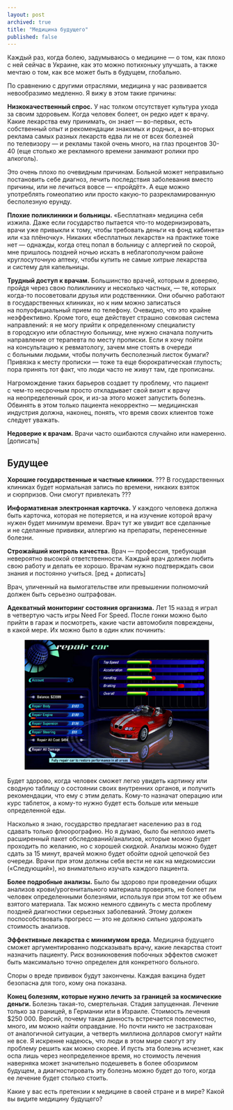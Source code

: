 ```yaml
---
layout: post
archived: true
title: "Медицина будущего"
published: false
---
```


Каждый раз, когда болею, задумываюсь о медицине — о том, как плохо с ней сейчас в Украине, как это можно потихоньку улучшать, а также мечтаю о том, как все может быть в будущем, глобально.

По сравнению с другими отраслями, медицина  у нас развивается невообразимо медленно. Я вижу в этом такие причины:

**Низкокачественный спрос.** У нас толком отсутствует культура ухода за своим здоровьем. Когда человек болеет, он редко идет к врачу. Какие лекарства ему принимать, он знает — во-первых, есть собственный опыт и рекомендации знакомых и родных, а во-вторых реклама самых разных лекарств едва ли не от всех болезней по телевизору — и рекламы такой очень много, на глаз процентов 30-40 (еще столько же рекламного времени занимают ролики про алкоголь).

Это очень плохо по очевидным причинам. Больной может неправильно постановить себе диагноз, лечить последствия заболевания вместо причины, или не лечиться вовсе — «пройдёт». А еще можно употреблять гомеопатию или просто какую-то разрекламированную бесполезную ерунду.

**Плохие поликлиники и больницы.** «Бесплатная» медицина себя изжила. Даже если государство пытается что-то модернизировать, врачи уже привыкли к тому, чтобы требовать деньги «в фонд кабинета» или «за плёночку». Никаких «бесплатных лекарств» на практике тоже нет — однажды, когда отец попал в больницу с аллергией по скорой, мне пришлось поздней ночью искать в неблагополучном районе круглосуточную аптеку, чтобы купить не самые хитрые лекарства и систему для капельницы.

**Трудный доступ к врачам.** Большинство врачей, которым я доверяю, пройдя через свою поликлинику и несколько частных, — те, которых когда-то посоветовали друзья или родственники. Они обычно работают в государственных клиниках, но к ним можно записаться на полуофициальный прием по телефону. Очевидно, что это крайне неэффективно. Кроме того, еще действует страшно совковая система направлений: я не могу прийти к определенному специалисту в городскую или областную больницу, мне нужно сначала получить направление от терапевта по месту прописки. Если я хочу пойти на консультацию к ревматологу, зачем мне стоять в очереди с больными людьми, чтобы получить бесполезный листок бумаги? Привязка к месту прописки — тоже та еще бюрократическая глупость; пора принять тот факт, что люди часто не живут там, где прописаны.

Нагромождение таких барьеров создает ту проблему, что пациент с чем-то несрочным просто откладывает свой визит к врачу на неопределенный срок, и из-за этого может запустить болезнь. Обвинять в этом только пациента некорректно — медицинская индустрия должна, наконец, понять, что время своих клиентов тоже следует уважать.

**Недоверие к врачам.** Врачи часто ошибаются случайно или намеренно. [дописать]



Будущее
-------

**Хорошие государственные и частные клиники.** ??? В государственных клиниках будет нормальная запись по времени, никаких взяток и сюрпризов. Они смогут привлекать ???

**Информативная электронная карточка.** У каждого человека должна быть карточка, которая не потеряется, и на изучение которой врачу нужен будет минимум времени. Врач тут же увидит все сделанные и не сделанные прививки, аллергию на препараты, перенесенные болезни.

**Строжайший контроль качества.** Врач — профессия, требующая невероятно высокой ответственности. Каждый врач должен любить свою работу и делать ее хорошо. Врачам нужно подтверждать свои знания и постоянно учиться. [ред + дописать]

Врач, уличенный на вымогательстве или превышении полномочий должен быть серьезно оштрафован.

**Адекватный мониторинг состояния организма.**
Лет 15 назад я играл в четвертую часть игры Need For Speed. После гонки можно было прийти в гараж и посмотреть, какие части автомобиля повреждены, в какой мере. Их можно было в один клик починить:

<figure>
  <img src="../i/future-medicine/nfs.jpg" alt="">
</figure>

Будет здорово, когда человек сможет легко увидеть картинку или сводную таблицу о состоянии своих внутренних органов, и получить  рекомендации, что ему с этим делать. Кому-то назначат операцию или курс таблеток, а кому-то нужно будет есть больше или меньше определенной еды.

Насколько я знаю, государство предлагает населению раз в год сдавать только флюорографию. Но я думаю, было бы неплохо иметь расширенный пакет обследований/анализов, которые можно будет проходить по желанию, но с хорошей скидкой. Анализы можно будет сдать за 15 минут, врачей можно будет обойти одной цепочкой без очереди. Врачи при этом должны себя вести не как на медкомиссии («Следующий»), но внимательно изучать каждого пациента.

**Более подробные анализы.**
Было бы здорово при проведении общих анализов крови/урогенитального материала проверять, не болеет ли человек определенными болезнями, используя при этом тот же объем взятого материала. Так можно немного сдвинуть с места проблему поздней диагностики серьезных заболеваний. Этому должен поспособствовать прогресс — это не должно сильно удорожать стоимость анализов.

**Эффективные лекарства с минимумом вреда.**
Медицина будущего сможет аргументированно подсказывать врачу, какие лекарства стоит назначить пациенту. Риск возникновения побочных эффектов сможет быть максимально точно определен для конкретного больного.

Споры о вреде прививок будут закончены. Каждая вакцина будет безопасна для того, кому она показана.

**Конец болезням, которые нужно лечить за границей за космические деньги.**
Болезнь такая-то, смертельная. Стадия запущенная. Лечение только за границей, в Германии или в Израиле. Стоимость лечения $250 000. Версий, почему такая данность встречается повсеместно, много, им можно найти оправдание. Но почти никто не застрахован от аналогичной ситуации, а четверть миллиона долларов смогут найти не все. Я искренне надеюсь, что люди в этом мире смогут эту проблему решить как можно скорее. И пусть эта болезнь исчезнет, как оспа лишь через неопределенное время, но стоимость лечения наверняка может значительно подешеветь в более обозримом будущем, а диагностировать эту болезнь можно будет до того, когда ее лечение будет столько стоить.

Какие у вас есть претензии к медицине в своей стране и в мире? Какой вы видите медицину будущего?
